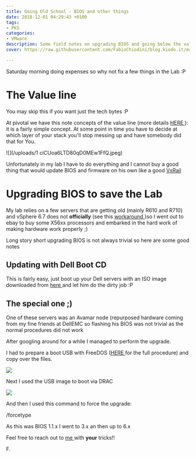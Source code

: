 ```yaml
---
title: Going Old School - BIOS and other things
date: 2018-12-01 04:29:43 +0100
tags:
- PKS
categories:
- VMware
description: Some field notes on upgrading BIOS and going below the value line
cover: https://raw.githubusercontent.com/FabioChiodini/blog.kiodo.it/master/images/BIOS.jpg

---
```

Saturday morning doing expenses so why not fix a few things in the Lab :P

# The Value line

You may skip this if you want just the tech bytes :P

At pivotal we have this note concepts of the value line (more details [HERE ](https://content.pivotal.io/blog/automated-ops-freedom-to-innovate-part-2)): it is a fairly simple concept. At some point in time you have to decide at which layer of your stack you'll stop messing up and have somebody did that for You.

![](/uploads/1 ciCUoa6LTD80qD0MEw1FfQ.jpeg)

Unfortunately in my lab I have to do everything and I cannot buy a good thing that would update BIOS and firmware on his own like a good [VxRail](https://content.pivotal.io/blog/automated-ops-freedom-to-innovate-part-2)

# Upgrading BIOS to save the Lab

My lab relies on a few servers that are getting old (mainly R610 and R710) and vSphere 6.7 does not **officially** (see this [workaround ](https://www.thehumblelab.com/vsphere-67-homelabs-unsupported-cpu/))so I went out to ebay to buy some X56xx processors and embarked in the hard work of making hardware work properly ;)

Long story short upgrading BIOS is not always trivial so here are some good notes

## Updating with Dell Boot CD

This is fairly easy, just boot up your Dell servers with an ISO image downloaded from [here ](https://www.dell.com/support/article/it/it/itbsdt1/sln296511/updating-dell-poweredge-servers-via-bootable-media-iso?lang=en)and let him do the dirty job :P

## The special one ;)

One of these servers was an Avamar node (repurposed hardware coming from my fine friends at DellEMC so flashing his BIOS was not trivial as the normal procedures did not work

After googling around for a while I managed to perform the upgrade.

I had to prepare a boot USB with FreeDOS ([HERE ](https://pingtool.org/bootable-dos-iso-bios-upgrade/)for the full procedure) and copy over the files.

![](/uploads/BiosR710-3.png)

Next I used the USB image to boot via DRAC

![](/uploads/BiosUpgradeR710.png)

And then I used this command to force the upgrade:

/forcetype

As this was BIOS 1.1.x I went to 3.x an then up to 6.x

Feel free to reach out to [me ](@FabioChiodini)with **your** tricks!!

F.